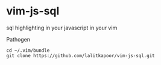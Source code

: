 vim-js-sql
==========

sql highlighting in your javascript in your vim

Pathogen

```
cd ~/.vim/bundle
git clone https://github.com/lalitkapoor/vim-js-sql.git
```
